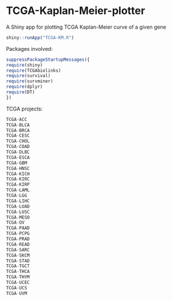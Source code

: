 # TCGA-Kaplan-Meier-plotter
A Shiny app for plotting TCGA Kaplan-Meier curve of a given gene 

``` r
shiny::runApp("TCGA-KM.R")
```
Packages involved: 
``` r
suppressPackageStartupMessages({
require(shiny)
require(TCGAbiolinks)
require(survival)
require(survminer)
require(dplyr)
require(DT)
})
```
TCGA projects:
``` r
TCGA-ACC
TCGA-BLCA
TCGA-BRCA
TCGA-CESC
TCGA-CHOL
TCGA-COAD
TCGA-DLBC
TCGA-ESCA
TCGA-GBM
TCGA-HNSC
TCGA-KICH
TCGA-KIRC
TCGA-KIRP
TCGA-LAML
TCGA-LGG
TCGA-LIHC
TCGA-LUAD
TCGA-LUSC
TCGA-MESO
TCGA-OV
TCGA-PAAD
TCGA-PCPG
TCGA-PRAD
TCGA-READ
TCGA-SARC
TCGA-SKCM
TCGA-STAD
TCGA-TGCT
TCGA-THCA
TCGA-THYM
TCGA-UCEC
TCGA-UCS
TCGA-UVM

